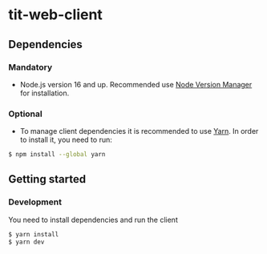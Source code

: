 # tit-web-client

## Dependencies

### Mandatory

- Node.js version 16 and up. Recommended use [Node Version Manager](https://github.com/nvm-sh/nvm) for installation.

### Optional

- To manage client dependencies it is recommended to use [Yarn](https://yarnpkg.com). In order to install it, you need to run:

```bash
$ npm install --global yarn
```

## Getting started

### Development

You need to install dependencies and run the client

```bash
$ yarn install
$ yarn dev
```
